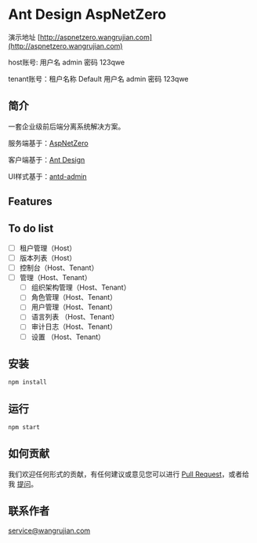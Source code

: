 # Ant Design AspNetZero

演示地址 [http://aspnetzero.wangrujian.com](http://aspnetzero.wangrujian.com)  

host账号: 用户名 admin  密码 123qwe

tenant账号：租户名称 Default 用户名 admin  密码 123qwe

## 简介

一套企业级前后端分离系统解决方案。

服务端基于：[AspNetZero](https://github.com/aspnetzero)

客户端基于：[Ant Design](https://github.com/ant-design/ant-design)

UI样式基于：[antd-admin](https://github.com/zuiidea/antd-admin)

## Features

## To do list
- [ ] 租户管理（Host）
- [ ] 版本列表（Host）
- [ ] 控制台（Host、Tenant）
- [ ] 管理（Host、Tenant）
  - [ ] 组织架构管理（Host、Tenant）
  - [ ] 角色管理（Host、Tenant）
  - [ ] 用户管理（Host、Tenant）
  - [ ] 语言列表   （Host、Tenant）
  - [ ] 审计日志（Host、Tenant）
  - [ ] 设置  （Host、Tenant）

## 安装

```bash
npm install
```

## 运行

```bash
npm start
```

## 如何贡献

我们欢迎任何形式的贡献，有任何建议或意见您可以进行 [Pull Request](https://github.com/rujianwang/ant-design-aspnetzero/pulls)，或者给我 [提问](https://github.com/rujianwang/ant-design-aspnetzero/issues)。

## 联系作者
service@wangrujian.com
